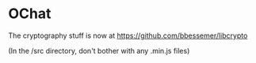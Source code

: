# OChat

The cryptography stuff is now at https://github.com/bbessemer/libcrypto

(In the /src directory, don't bother with any .min.js files)
